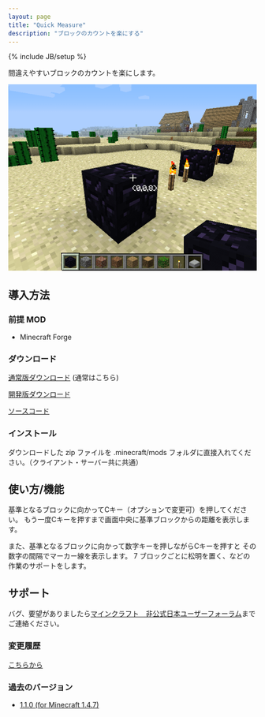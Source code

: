 ```yaml
---
layout: page
title: "Quick Measure"
description: "ブロックのカウントを楽にする"
---
```

{% include JB/setup %}

間違えやすいブロックのカウントを楽にします。

![MOD 使用中の画面](img/ss.png)


導入方法
--------

### 前提 MOD

- Minecraft Forge

### **ダウンロード**

[通常版ダウンロード][release_download] (通常はこちら)

[開発版ダウンロード][dev_download]

[ソースコード][GitHub]

### インストール

ダウンロードした zip ファイルを .minecraft/mods フォルダに直接入れてください。（クライアント・サーバー共に共通）


使い方/機能
-----------

基準となるブロックに向かってCキー（オプションで変更可）を押してください。
もう一度Cキーを押すまで画面中央に基準ブロックからの距離を表示します。

また、基準となるブロックに向かって数字キーを押しながらCキーを押すと
その数字の間隔でマーカー線を表示します。
7 ブロックごとに松明を置く、などの作業のサポートをします。


サポート
--------
バグ、要望がありましたら[マインクラフト　非公式日本ユーザーフォーラム][forum]までご連絡ください。

### 変更履歴

[こちらから](https://github.com/AtoCrafter/QuickMeasure/blob/master/ChangeLog.txt)

### 過去のバージョン

- [1.1.0 \(for Minecraft 1.4.7\)](release/QuickMeasure.1.1.0.Universal.forMC1.4.7.zip)


[release_download]: https://www.copy.com/s/4oKUpWgkUfRf/mods/QuickMeasure/release
[dev_download]: https://www.copy.com/s/4oKUpWgkUfRf/mods/QuickMeasure/dev
[forum]: http://forum.minecraftuser.jp/viewtopic.php?f=13&t=4123
[GitHub]: https://github.com/AtoCrafter/QuickMeasure
